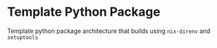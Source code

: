 # Template Python Package

Template python package architecture that builds using `nix-direnv` and `setuptools`
